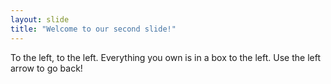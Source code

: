 ```yaml
---
layout: slide
title: "Welcome to our second slide!"
---
```

To the left, to the left. Everything you own is in a box to the left.
Use the left arrow to go back!
